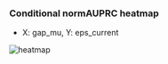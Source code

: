 ### Conditional normAUPRC heatmap

- X: gap_mu, Y: eps_current

![heatmap](/home/elicer/project_0814_2/results/20250818-170316/holdout/conditional_heatmap_gap_mu_vs_eps_current.png)
